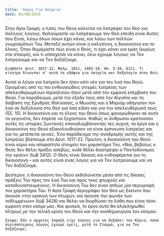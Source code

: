 ```yaml
---
title: 'Λογος Για Λατρεια'
date: 05/08/2019
---
```


Στην Αγία Γραφή, ο λαός του Θεού καλείται να λατρέψει τον Θεό για πολλούς λόγους. Καλούμαστε να λατρέψουμε τον Θεό επειδή είναι Αυτός που Είναι, λόγω όλων όσων έχει κάνει, και λόγω των πολλών γνωρισμάτων Του. Μεταξύ αυτών είναι η καλοσύνη, η δικαιοσύνη και το έλεος. Όταν θυμόμαστε πώς είναι ο Θεός, τι έχει κάνει για εμάς (κυρίως στο σταυρό), και τι υπόσχεται να κάνει, όλοι έχουμε λόγους να Τον λατρεύουμε και να Τον δοξάζουμε.

`Διαβάστε Δευτ. 1017-22, Ψαλμ. 1011, 1465-10, Ησ. 5:16, 6111. Τι κίνητρα δίνονται σ’ αυτά τα εδάφια για λατρεία και δοξολογία στον Θεό;`

Αυτοί οι λόγοι για λατρεία δεν ήταν κάτι νέο για τον λαό του Θεού. Ορισμένες από τις πιο ενθουσιώδεις στιγμές λατρείας των απελευθερωμένων Ισραηλιτών ήταν μετά από την εμφανή επέμβαση του Θεού. Για παράδειγμα, μετά την έξοδο τους από την Αίγυπτο και τη διάβαση της Ερυθράς θάλασσας, ο Μωυσής και η Μαριάμ οδήγησαν τον λαό σε δοξολογία στο Θεό για όσα είδαν και για την απελευθέρωσή τους (Έξ. 15). Η δικαιοσύνη και το έλεος του Θεού όπως φανερώθηκαν σε αυτά τα γεγονότα, δεν έπρεπε να ξεχαστούν. Καθώς οι άνθρωποι κρατούσαν αυτές τις ιστορίες ζωντανές επαναλαμβάνοντάς τες συχνά, τα έργα και η δικαιοσύνη του Θεού εξακολουθούσαν να είναι έμπνευση λατρείας και για τις μετέπειτα γενιές. Ένα παράδειγμα της αναδρομής αυτής και της λατρείας βλέπουμε στο Δευτ. 1017-22. Πρώτον, η δικαιοσύνη του Θεού είναι κύριο και απαραίτητο στοιχείο του χαρακτήρα Του. «Ναι, βεβαίως ο Θεός δεν θέλει πράξει ασεβώς, ουδέ θέλει διαστρέψει ο Παντοδύναμος την κρίσιν» (Ιωβ 3412). Ο Θεός είναι δίκαιος και ενδιαφέρεται για τη δικαιοσύνη – και αυτός είναι ένας λόγος για να Τον λατρεύουμε και να Τον δοξάζουμε.

Δεύτερον, η δικαιοσύνη του Θεού εκδηλώνεται μέσα από τις δίκαιες πράξεις Του προς τον λαό Του και προς τους φτωχούς και καταδυναστευμένους. Η δικαιοσύνη Του δεν είναι απλώς μία περιγραφή του χαρακτήρα Του. Η Αγία Γραφή περιγράφει τον Θεό ως Εκείνον που άκουσε «την κραυγή των πτωχών, και ήκουσε την φωνήν των τεθλιμμένων» (Ιώβ 3428) και θέλει να διορθώσει τα λάθη που είναι τόσο εμφανή στον κόσμο μας. Και φυσικά, το έργο αυτό θα ολοκληρωθεί πλήρως με την τελική κρίση του Θεού και την αναδημιουργία του κόσμου.

`Σκεψη: Εάν ο αρχαίος Ισραήλ είχε λόγους για να δοξάσει τον Κύριο, πόσο περισσότερους λόγους έχουμε εμείς, μετά το Σταυρό, για να Τον δοξάζουμε;`